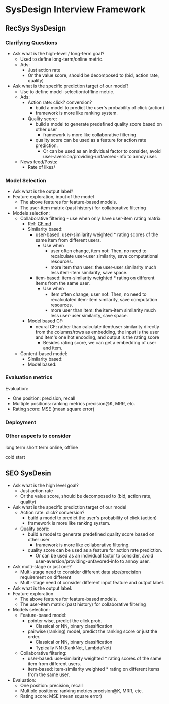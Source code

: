 # SysDesign Interview Framework

## RecSys SysDesign

### Clarifying Questions

- Ask what is the high-level / long-term goal? 
  - Used to define long-term/online metric.
  - Ads:
    - Just action rate
    - Or the value score, should be decomposed to (bid, action rate, quality)
- Ask what is the specific prediction target of our model?
  - Use to define model-selection/offline metric.
  - Ads:
    - Action rate: click? conversion?
      - build a model to predict the user's probability of click (action)
      - framework is more like ranking system.
    - Quality score: 
      - build a model to generate predefined quality score based on other user
        - framework is more like collaborative filtering.
      - quality score can be used as a feature for action rate prediction.
        - Or can be used as an individual factor to consider, avoid user-aversion/providing-unfavored-info to annoy user.
  - News feed/Posts:
    - Rate of likes/

<!-- - Ask multi-stage or just one? 
  - Multi-stage need to consider different data size/precision requirement on different
  - Multi-stage need ot consider different input feature and output label. -->


### Model Selection

- Ask what is the output label?
- Feature exploration, input of the model
  - The above features for feature-based models.
  - The user-item matrix (past history) for collaborative filtering
- Models selection:
  - Collaborative filtering - use when only have user-item rating matrix:
    - Ref: [CF.md](./recommender_system/collaborative_filtering.md)
    - Similarity based:
      - user-based: user-similarity weighted * rating scores of the same item from different users.
        - Use when
          - user often change, item not: Then, no need to recalculate user-user similarity, save computational resources.
          - more item than user: the user-user similarity much less item-item similarity, save space.
      - item-based: item-similarity weighted * rating on different items from the same user.
        - Use when
          - item often change, user not: Then, no need to recalculated item-item similarity, save computation resources.
          - more user than item: the item-item similarity much less user-user similarity, save space.
    - Model based CF: 
      - neural CF: rather than calculate item/user similarity directly from the columns/rows as embedding, the input is the user and item's one hot encoding, and output is the rating score
        - Besides rating score, we can get a embedding of user and item.
  - Content-based model:
    - Similarity based:
    - Model based:
    <!-- - pointer wise, predict the click prob.
      - Classical or NN, binary classification
    - pairwise (ranking) model, predict the ranking score or just the order.
      - Classical or NN, binary classification
      - Typically NN (RankNet, LambdaNet) -->
  
### Evaluation metrics

Evaluation:
  - One position: precision, recall
  - Multiple positions: ranking metrics precision@K, MRR, etc.
  - Rating score: MSE (mean square error)


### Deployment

### Other aspects to consider

long term short term
online, offline

cold start




## SEO SysDesin

- Ask what is the high level goal?
  - Just action rate
  - Or the value score, should be decomposed to (bid, action rate, quality)
- Ask what is the specific prediction target of our model
  - Action rate: click? conversion?
    - build a model to predict the user's probability of click (action)
    - framework is more like ranking system.
  - Quality score: 
    - build a model to generate predefined quality score based on other user
      - framework is more like collaborative filtering.
    - quality score can be used as a feature for action rate prediction.
      - Or can be used as an individual factor to consider, avoid user-aversion/providing-unfavored-info to annoy user.
- Ask multi-stage or just one? 
  - Multi-stage need to consider different data size/precision requirement on different
  - Multi-stage need ot consider different input feature and output label.
- Ask what is the output label.
- Feature exploration
  - The above features for feature-based models.
  - The user-item matrix (past history) for collaborative filtering
- Models selection:
  - Feature-based model:
    - pointer wise, predict the click prob.
      - Classical or NN, binary classification
    - pairwise (ranking) model, predict the ranking score or just the order.
      - Classical or NN, binary classification
      - Typically NN (RankNet, LambdaNet)
  - Collaborative filtering:
    - user-based: use-similarity weighted * rating scores of the same item from different users.
    - item-based: item-similarity weighted * rating on different items from the same user.
- Evaluation:
  - One position: precision, recall
  - Multiple positions: ranking metrics precision@K, MRR, etc.
  - Rating score: MSE (mean square error)
